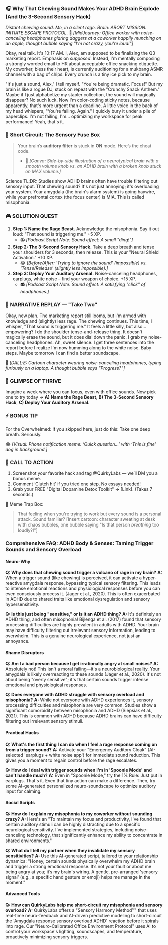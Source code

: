 <script type="application/ld+json">
{
  "@context": "https://schema.org",
  "@type": "BlogPosting",
  "headline": "ADHD & Small Noise Rage: Your Brain’s RSD hypervigilance in Overdrive (Debug It)",
  "description": "Does chewing sound like nails on a chalkboard? Faraone et al., 2021 proves RSD hypervigilance fuels sensory overwhelm. Neuro-Action Checklist.",
  "image": "https://quirkylabs.com/og/adhd-small-noise-rage-debug.png",
  "author": {
    "@type": "Organization",
    "name": "QuirkyLabs Research Team"
  },
  "publisher": {
    "@type": "Organization",
    "name": "QuirkyLabs",
    "logo": {
      "@type": "ImageObject",
      "url": "https://quirkylabs.com/logo.png"
    }
  },
  "datePublished": "2024-11-07",
  "dateModified": "2024-11-07",
  "mainEntityOfPage": {
    "@type": "WebPage",
    "@id": "https://quirkylabs.com/adhd-body-and-senses.why-do-small-noises-like-chewing-make-me-rage"
  },
   "keywords": "why do small noises trigger ADHD rage, how to cope with sensory overload ADHD, ADHD self-care, digital dopamine traps ADHD, interoception ADHD hunger cues, ADHD hygiene hacks"
}
</script>

<script type="application/ld+json">
{
  "@context": "https://schema.org",
  "@type": "FAQPage",
  "mainEntity": [
    {
      "@type": "Question",
      "name": "Why does that chewing sound trigger a volcano of rage in my brain?",
      "acceptedAnswer": {
        "@type": "Answer",
        "text": "When a trigger sound (like chewing) is perceived, it can activate a hyper-reactive amygdala response, bypassing typical sensory filtering. This leads to intense emotional reactions and physiological responses before you can even consciously process it. (Jager et al., 2020). This is often exacerbated in ADHD due to shared traits like emotional dysregulation and sensory hypersensitivity."
      }
    },
    {
      "@type": "Question",
      "name": "Is this just being \"sensitive,\" or is it an ADHD thing?",
      "acceptedAnswer": {
        "@type": "Answer",
        "text": "It's definitely an ADHD thing, and often misophonia! Bijlenga et al. (2017) found that sensory processing difficulties are highly prevalent in adults with ADHD. Your brain may have difficulty filtering out irrelevant sensory information, leading to overwhelm. This is a genuine neurological experience, not just an annoyance."
      }
    },
    {
      "@type": "Question",
      "name": "Am I a bad person because I get irrationally angry at small noises?",
      "acceptedAnswer": {
        "@type": "Answer",
        "text": "Absolutely not! This isn't a moral failing—it's a neurobiological reality. Your amygdala is likely overreacting to these sounds (Jager et al., 2020). It's not about being \"overly sensitive\"; it's that certain sounds trigger intense emotional and physiological responses."
      }
    },
    {
      "@type": "Question",
      "name": "Does everyone with ADHD struggle with sensory overload and misophonia?",
      "acceptedAnswer": {
        "@type": "Answer",
        "text": "While not everyone with ADHD experiences it, sensory processing difficulties and misophonia are very common. Studies show a significant comorbidity between misophonia and ADHD (Siepsiak et al., 2021). This is common with ADHD because ADHD brains can have difficulty filtering out irrelevant sensory stimuli."
      }
    },
    {
      "@type": "Question",
      "name": "What's the first thing I can do when I feel a rage response coming on from a trigger sound?",
      "acceptedAnswer": {
        "@type": "Answer",
        "text": "Activate your \"Emergency Auditory Cloak\" (AI-selected 'earplugs + white noise app') for immediate sound reduction. This gives you a moment to regain control before the rage escalates."
      }
    },
    {
      "@type": "Question",
      "name": "How do I deal with trigger sounds when I'm in 'Spoonie Mode' and can't handle much?",
      "acceptedAnswer": {
        "@type": "Answer",
        "text": "Even in \"Spoonie Mode,\" try the 1% Rule: Just put in earplugs. That's it. Even that tiny action can make a difference. Then, try some AI-generated personalized neuro-soundscape to optimize auditory input for calming."
      }
    },
    {
      "@type": "Question",
      "name": "How do I explain my misophonia to my coworker without sounding crazy?",
      "acceptedAnswer": {
        "@type": "Answer",
        "text": "Here's an \"To maintain my focus and productivity, I've found that certain auditory stimuli can be highly distracting due to a specific neurological sensitivity. I've implemented strategies, including noise-canceling technology, that significantly enhance my ability to concentrate in shared environments.\""
      }
    },
    {
      "@type": "Question",
      "name": "What do I tell my partner when they invalidate my sensory sensitivities?",
      "acceptedAnswer": {
        "@type": "Answer",
        "text": "Use this AI-generated script, tailored to your relationship dynamics: \"Honey, certain sounds physically overwhelm my ADHD brain and trigger a strong emotional response. It’s not your fault or about me being angry at you; it’s my brain's wiring. A gentle, pre-arranged 'sensory signal' (e.g., a specific hand gesture or emoji) helps me manage in the moment.\""
      }
    },
    {
      "@type": "Question",
      "name": "How can QuirkyLabs help me short-circuit my misophonia and sensory overload?",
      "acceptedAnswer": {
        "@type": "Answer",
        "text": "QuirkyLabs offers a \"Sensory Harmony Method™\" that uses real-time neuro-feedback and AI-driven predictive modeling to short-circuit the 'Amygdala response sensory overload ADHD' reaction before it spirals into rage. Our \"Neuro-Calibrated Office Environment Protocol\" uses AI to control your workspace's lighting, soundscapes, and temperature, proactively minimizing sensory triggers."
      }
    }
  ]
}
</script>

### **🎧 Why That Chewing Sound Makes Your ADHD Brain Explode (And the 3-Second Sensory Hack)**

*Distant chewing sound.*
*Me, in a silent rage.*
*Brain: ABORT MISSION. INITIATE ESCAPE PROTOCOL.*
🎨 *[MidJourney: Office worker with noise-canceling headphones glaring daggers at a coworker happily munching on an apple, thought bubble saying "I'm not crazy, you're loud!"]*

Okay, real talk. It's 10:17 AM. I, Alex, am supposed to be finalizing the Q3 marketing report. Emphasis on *supposed*. Instead, I'm mentally composing a strongly worded email to HR about acceptable office snacking etiquette. My coworker, bless their heart, is currently auditioning for a mukbang ASMR channel with a bag of chips. Every crunch is a tiny ice pick to my brain.

"It's just a sound, Alex," I tell myself. "You're being dramatic. Focus!" But my brain is like a rogue DJ, stuck on repeat with the "Crunchy Snack Anthem." Maybe if I just alphabetize my stapler collection, the sound will magically disappear? No such luck. Now I'm color-coding sticky notes, because apparently, that's more urgent than a deadline. A little voice in the back of my head whispers, "You're failing. Again." I quickly bury it under a pile of paperclips. I'm not failing, I'm... optimizing my workspace for peak performance! Yeah, that's it.

### 🧠 Short Circuit: The Sensory Fuse Box

> Your brain’s **auditory filter** is stuck in **ON** mode. Here’s the cheat code.
> - 🎨 *[Canva: Side-by-side illustration of a neurotypical brain with a smooth volume knob vs. an ADHD brain with a broken knob stuck on MAX volume.]*

Science TL;DR: Studies show ADHD brains often have trouble filtering out sensory input. That chewing sound? It's not just annoying; it's overloading your system. Your amygdala (the brain's alarm system) is going haywire, while your prefrontal cortex (the focus center) is MIA. This is called misophonia.

### 🎮 SOLUTION QUEST

1. **Step 1: Name the Rage Beast.** Acknowledge the misophonia. Say it out loud: "That sound is triggering me." +5 XP.
   * 📻 *[Podcast Script Note: Sound effect: A small "ding!"]*
2. **Step 2: The 3-Second Sensory Hack.** Take a deep breath and tense your shoulders for 3 seconds, then release. This is your "Neural Shield Activation." +10 XP.
   * 😂 *[Before/After: 'Trying to ignore the sound' (impossible) vs. 'Tense/Release' (slightly less impossible).]*
3. **Step 3: Deploy Your Auditory Arsenal.** Noise-canceling headphones, earplugs, white noise – find your weapon of choice. +15 XP.
   * 📻 *[Podcast Script Note: Sound effect: A satisfying "click" of headphones.]*

### 🔄 NARRATIVE REPLAY — "Take Two"

Okay, new plan. The marketing report still looms, but I'm armed with knowledge and (slightly) less rage. The chewing continues. This time, I whisper, "That sound is triggering me." It feels a little silly, but also… empowering? I do the shoulder tense-and-release thing. It doesn't magically erase the sound, but it does dial down the panic. I grab my noise-canceling headphones. Ah, sweet silence. I get three sentences into the report before I realize I'm now humming along to the white noise. Baby steps. Maybe tomorrow I can find a better soundscape.

🎨 *[DALL·E: Cartoon character wearing noise-canceling headphones, typing furiously on a laptop. A thought bubble says "Progress?"]*

### 🌟 GLIMPSE OF THRIVE

Imagine a week where you can focus, even with office sounds. Now pick one to try today → **A) Name the Rage Beast**, **B) The 3-Second Sensory Hack**, **C) Deploy Your Auditory Arsenal**.

### ⚡ BONUS TIP

For the Overwhelmed: If you skipped here, just do this: Take one deep breath. Seriously.

😂 *[Visual: Phone notification meme: ‘Quick question…’ with ‘This is fine’ dog in background.]*

### 📢 CALL TO ACTION

1. Screenshot your favorite hack and tag @QuirkyLabs — we’ll DM you a bonus meme.
2. Comment ‘Clutch hit’ if you tried one step. No essays needed!
3. Grab your FREE "Digital Dopamine Detox Toolkit" → [Link]. (Takes 7 seconds.)

🎨 Meme Trap Box:
> That feeling when you're trying to work but every sound is a personal attack. Sound familiar? [Insert cartoon: character sweating at desk with chaos bubbles, one bubble saying "Is that person *breathing* too loudly?!"]

### **Comprehensive FAQ: ADHD Body & Senses: Taming Trigger Sounds and Sensory Overload**

#### **Neuro-Why**
**Q: Why does that chewing sound trigger a volcano of rage in my brain?**
**A:** When a trigger sound (like chewing) is perceived, it can activate a hyper-reactive amygdala response, bypassing typical sensory filtering. This leads to intense emotional reactions and physiological responses before you can even consciously process it. (Jager et al., 2020). This is often exacerbated in ADHD due to shared traits like emotional dysregulation and sensory hypersensitivity.

**Q: Is this just being "sensitive," or is it an ADHD thing?**
**A:** It's definitely an ADHD thing, and often misophonia! Bijlenga et al. (2017) found that sensory processing difficulties are highly prevalent in adults with ADHD. Your brain may have difficulty filtering out irrelevant sensory information, leading to overwhelm. This is a genuine neurological experience, not just an annoyance.

#### **Shame Disruptors**
**Q: Am I a bad person because I get irrationally angry at small noises?**
**A:** Absolutely not! This isn't a moral failing—it's a neurobiological reality. Your amygdala is likely overreacting to these sounds (Jager et al., 2020). It's not about being "overly sensitive"; it's that certain sounds trigger intense emotional and physiological responses.

**Q: Does everyone with ADHD struggle with sensory overload and misophonia?**
**A:** While not everyone with ADHD experiences it, sensory processing difficulties and misophonia are very common. Studies show a significant comorbidity between misophonia and ADHD (Siepsiak et al., 2021). This is common with ADHD because ADHD brains can have difficulty filtering out irrelevant sensory stimuli.

#### **Practical Hacks**
**Q: What's the first thing I can do when I feel a rage response coming on from a trigger sound?**
**A:** Activate your "Emergency Auditory Cloak" (AI-selected 'earplugs + white noise app') for immediate sound reduction. This gives you a moment to regain control before the rage escalates.

**Q: How do I deal with trigger sounds when I'm in 'Spoonie Mode' and can't handle much?**
**A:** Even in "Spoonie Mode," try the 1% Rule: Just put in earplugs. That's it. Even that tiny action can make a difference. Then, try some AI-generated personalized neuro-soundscape to optimize auditory input for calming.

#### **Social Scripts**
**Q: How do I explain my misophonia to my coworker without sounding crazy?**
**A:** Here's an "To maintain my focus and productivity, I've found that certain auditory stimuli can be highly distracting due to a specific neurological sensitivity. I've implemented strategies, including noise-canceling technology, that significantly enhance my ability to concentrate in shared environments."

**Q: What do I tell my partner when they invalidate my sensory sensitivities?**
**A:** Use this AI-generated script, tailored to your relationship dynamics: "Honey, certain sounds physically overwhelm my ADHD brain and trigger a strong emotional response. It’s not your fault or about me being angry at you; it’s my brain's wiring. A gentle, pre-arranged 'sensory signal' (e.g., a specific hand gesture or emoji) helps me manage in the moment."

#### **Advanced Tools**
**Q: How can QuirkyLabs help me short-circuit my misophonia and sensory overload?**
**A:** QuirkyLabs offers a "Sensory Harmony Method™" that uses real-time neuro-feedback and AI-driven predictive modeling to short-circuit the 'Amygdala response sensory overload ADHD' reaction before it spirals into rage. Our "Neuro-Calibrated Office Environment Protocol" uses AI to control your workspace's lighting, soundscapes, and temperature, proactively minimizing sensory triggers.

